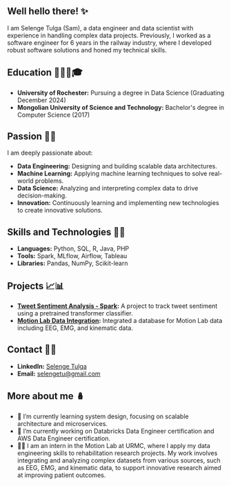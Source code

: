 ## Well hello there! ✨

I am Selenge Tulga (Sam), a data engineer and data scientist with experience in handling complex data projects. Previously, I worked as a software engineer for 6 years in the railway industry, where I developed robust software solutions and honed my technical skills.

## Education 👩🏻‍🔬🎓

- **University of Rochester:** Pursuing a degree in Data Science (Graduating December 2024)
- **Mongolian University of Science and Technology:** Bachelor's degree in Computer Science (2017)

## Passion 🧩🔋

I am deeply passionate about:
- **Data Engineering:** Designing and building scalable data architectures.
- **Machine Learning:** Applying machine learning techniques to solve real-world problems.
- **Data Science:** Analyzing and interpreting complex data to drive decision-making.
- **Innovation:** Continuously learning and implementing new technologies to create innovative solutions.

## Skills and Technologies 🐱‍💻
- **Languages:** Python, SQL, R, Java, PHP
- **Tools:** Spark, MLflow, Airflow, Tableau
- **Libraries:** Pandas, NumPy, Scikit-learn

## Projects 📈📊
- **[Tweet Sentiment Analysis - Spark](https://github.com/selengetu/End-to-end-Sentiment-Data-Project):** A project to track tweet sentiment using a pretrained transformer classifier.
- **[Motion Lab Data Integration](https://github.com/selengetu/Motion-Lab-Data-Integration):** Integrated a database for Motion Lab data including EEG, EMG, and kinematic data.

## Contact 🤙💬
- **LinkedIn:** [Selenge Tulga](https://www.linkedin.com/in/selenge-tulga/)
- **Email:** selengetu@gmail.com

## More about me 🪆
- 🌱 I’m currently learning system design, focusing on scalable architecture and microservices.
- 🔭 I’m currently working on Databricks Data Engineer certification and AWS Data Engineer certification.
- 👩‍💼 I am an intern in the Motion Lab at URMC, where I apply my data engineering skills to rehabilitation research projects. My work involves integrating and analyzing complex datasets from various sources, such as EEG, EMG, and kinematic data, to support innovative research aimed at improving patient outcomes.


<!--
**selengetu/selengetu** is a ✨ _special_ ✨ repository because its `README.md` (this file) appears on your GitHub profile.
![GitHub followers](https://img.shields.io/github/followers/username?style=social)
![LinkedIn](https://img.shields.io/badge/-LinkedIn-blue?style=flat&logo=linkedin&logoColor=white&link=https://www.linkedin.com/in/username/)
Here are some ideas to get you started:

- 🌱 I’m currently learning ...
- 👯 I’m looking to collaborate on ...
- 🤔 I’m looking for help with ...
- 💬 Ask me about ...
- 📫 How to reach me: ...
- 😄 Pronouns: ...
- ⚡ Fun fact: ...
-->
